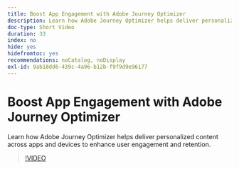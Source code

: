 ```yaml
---
title: Boost App Engagement with Adobe Journey Optimizer
description: Learn how Adobe Journey Optimizer helps deliver personalized content across apps and devices to enhance user engagement and retention.
doc-type: Short Video
duration: 33
index: no
hide: yes
hidefromtoc: yes
recommendations: noCatalog, noDisplay
exl-id: 9ab18dd6-439c-4a96-b12b-f9f9d9e96177
---
```

# Boost App Engagement with Adobe Journey Optimizer

Learn how Adobe Journey Optimizer helps deliver personalized content across apps and devices to enhance user engagement and retention.

<!-- 72_S603_3442534_32_boost-app-engagement-with-adobe-journey-optimizer -->
>[!VIDEO](https://video.tv.adobe.com/v/3458221/?learn=on&enablevpops=true)
